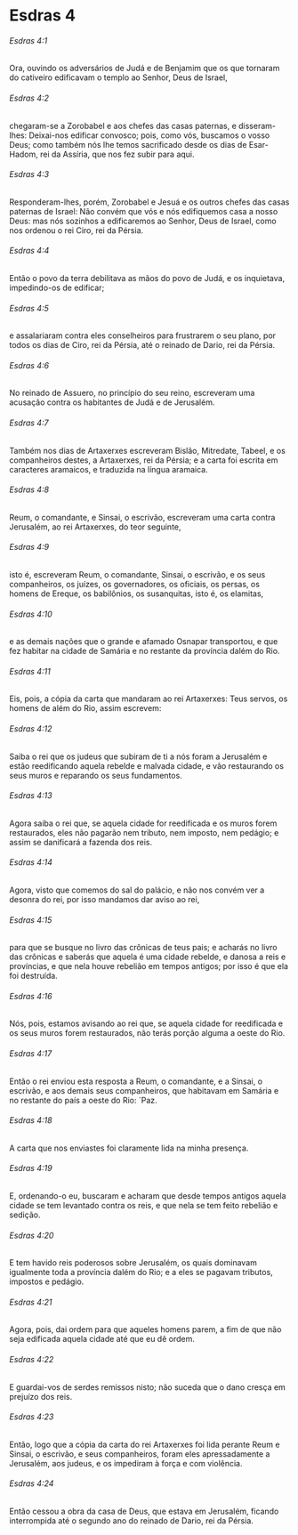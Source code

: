 # Esdras 4

###### Esdras 4:1

Ora, ouvindo os adversários de Judá e de Benjamim que os que tornaram do cativeiro edificavam o templo ao Senhor, Deus de Israel,

###### Esdras 4:2

chegaram-se a Zorobabel e aos chefes das casas paternas, e disseram-lhes: Deixai-nos edificar convosco; pois, como vós, buscamos o vosso Deus; como também nós lhe temos sacrificado desde os dias de Esar-Hadom, rei da Assíria, que nos fez subir para aqui.

###### Esdras 4:3

Responderam-lhes, porém, Zorobabel e Jesuá e os outros chefes das casas paternas de Israel: Não convém que vós e nós edifiquemos casa a nosso Deus: mas nós sozinhos a edificaremos ao Senhor, Deus de Israel, como nos ordenou o rei Ciro, rei da Pérsia.

###### Esdras 4:4

Então o povo da terra debilitava as mãos do povo de Judá, e os inquietava, impedindo-os de edificar;

###### Esdras 4:5

e assalariaram contra eles conselheiros para frustrarem o seu plano, por todos os dias de Ciro, rei da Pérsia, até o reinado de Dario, rei da Pérsia.

###### Esdras 4:6

No reinado de Assuero, no princípio do seu reino, escreveram uma acusação contra os habitantes de Judá e de Jerusalém.

###### Esdras 4:7

Também nos dias de Artaxerxes escreveram Bislão, Mitredate, Tabeel, e os companheiros destes, a Artaxerxes, rei da Pérsia; e a carta foi escrita em caracteres aramaicos, e traduzida na língua aramaica.

###### Esdras 4:8

Reum, o comandante, e Sinsai, o escrivão, escreveram uma carta contra Jerusalém, ao rei Artaxerxes, do teor seguinte,

###### Esdras 4:9

isto é, escreveram Reum, o comandante, Sinsai, o escrivão, e os seus companheiros, os juízes, os governadores, os oficiais, os persas, os homens de Ereque, os babilônios, os susanquitas, isto é, os elamitas,

###### Esdras 4:10

e as demais nações que o grande e afamado Osnapar transportou, e que fez habitar na cidade de Samária e no restante da província dalém do Rio.

###### Esdras 4:11

Eis, pois, a cópia da carta que mandaram ao rei Artaxerxes: Teus servos, os homens de além do Rio, assim escrevem:

###### Esdras 4:12

Saiba o rei que os judeus que subiram de ti a nós foram a Jerusalém e estão reedificando aquela rebelde e malvada cidade, e vão restaurando os seus muros e reparando os seus fundamentos.

###### Esdras 4:13

Agora saiba o rei que, se aquela cidade for reedificada e os muros forem restaurados, eles não pagarão nem tributo, nem imposto, nem pedágio; e assim se danificará a fazenda dos reis.

###### Esdras 4:14

Agora, visto que comemos do sal do palácio, e não nos convém ver a desonra do rei, por isso mandamos dar aviso ao rei,

###### Esdras 4:15

para que se busque no livro das crônicas de teus pais; e acharás no livro das crônicas e saberás que aquela é uma cidade rebelde, e danosa a reis e províncias, e que nela houve rebelião em tempos antigos; por isso é que ela foi destruída.

###### Esdras 4:16

Nós, pois, estamos avisando ao rei que, se aquela cidade for reedificada e os seus muros forem restaurados, não terás porção alguma a oeste do Rio.

###### Esdras 4:17

Então o rei enviou esta resposta a Reum, o comandante, e a Sinsai, o escrivão, e aos demais seus companheiros, que habitavam em Samária e no restante do país a oeste do Rio: ´Paz.

###### Esdras 4:18

A carta que nos enviastes foi claramente lida na minha presença.

###### Esdras 4:19

E, ordenando-o eu, buscaram e acharam que desde tempos antigos aquela cidade se tem levantado contra os reis, e que nela se tem feito rebelião e sedição.

###### Esdras 4:20

E tem havido reis poderosos sobre Jerusalém, os quais dominavam igualmente toda a província dalém do Rio; e a eles se pagavam tributos, impostos e pedágio.

###### Esdras 4:21

Agora, pois, dai ordem para que aqueles homens parem, a fim de que não seja edificada aquela cidade até que eu dê ordem.

###### Esdras 4:22

E guardai-vos de serdes remissos nisto; não suceda que o dano cresça em prejuízo dos reis.

###### Esdras 4:23

Então, logo que a cópia da carta do rei Artaxerxes foi lida perante Reum e Sinsai, o escrivão, e seus companheiros, foram eles apressadamente a Jerusalém, aos judeus, e os impediram à força e com violência.

###### Esdras 4:24

Então cessou a obra da casa de Deus, que estava em Jerusalém, ficando interrompida até o segundo ano do reinado de Dario, rei da Pérsia.

